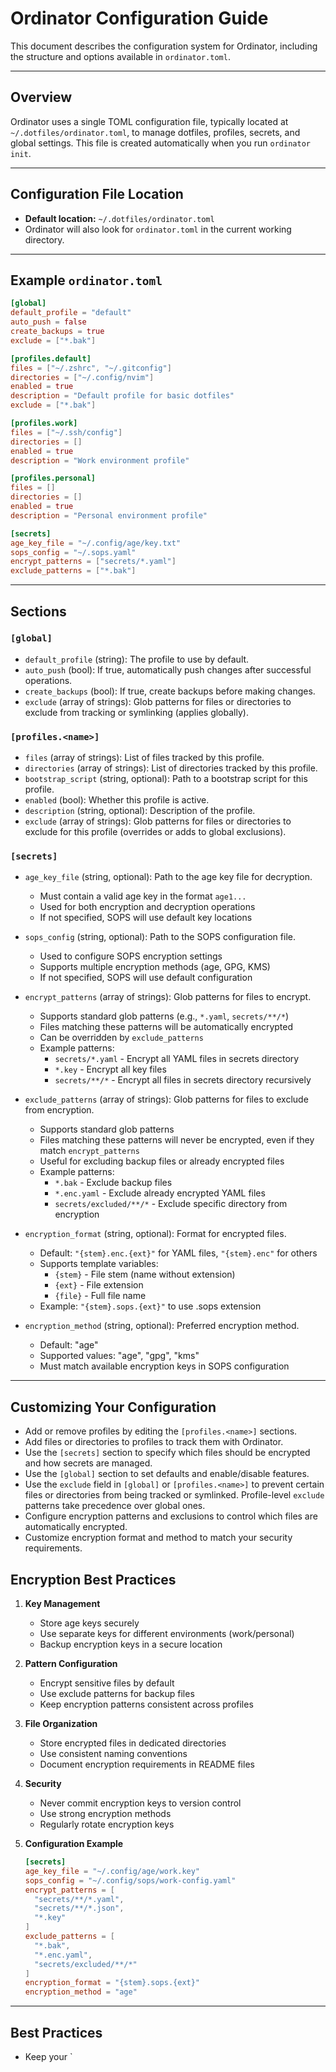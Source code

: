 # Ordinator Configuration Guide

This document describes the configuration system for Ordinator, including the structure and options available in `ordinator.toml`.

---

## Overview

Ordinator uses a single TOML configuration file, typically located at `~/.dotfiles/ordinator.toml`, to manage dotfiles, profiles, secrets, and global settings. This file is created automatically when you run `ordinator init`.

---

## Configuration File Location

- **Default location:** `~/.dotfiles/ordinator.toml`
- Ordinator will also look for `ordinator.toml` in the current working directory.

---

## Example `ordinator.toml`

```toml
[global]
default_profile = "default"
auto_push = false
create_backups = true
exclude = ["*.bak"]

[profiles.default]
files = ["~/.zshrc", "~/.gitconfig"]
directories = ["~/.config/nvim"]
enabled = true
description = "Default profile for basic dotfiles"
exclude = ["*.bak"]

[profiles.work]
files = ["~/.ssh/config"]
directories = []
enabled = true
description = "Work environment profile"

[profiles.personal]
files = []
directories = []
enabled = true
description = "Personal environment profile"

[secrets]
age_key_file = "~/.config/age/key.txt"
sops_config = "~/.sops.yaml"
encrypt_patterns = ["secrets/*.yaml"]
exclude_patterns = ["*.bak"]
```

---

## Sections

### `[global]`
- `default_profile` (string): The profile to use by default.
- `auto_push` (bool): If true, automatically push changes after successful operations.
- `create_backups` (bool): If true, create backups before making changes.
- `exclude` (array of strings): Glob patterns for files or directories to exclude from tracking or symlinking (applies globally).

### `[profiles.<name>]`
- `files` (array of strings): List of files tracked by this profile.
- `directories` (array of strings): List of directories tracked by this profile.
- `bootstrap_script` (string, optional): Path to a bootstrap script for this profile.
- `enabled` (bool): Whether this profile is active.
- `description` (string, optional): Description of the profile.
- `exclude` (array of strings): Glob patterns for files or directories to exclude for this profile (overrides or adds to global exclusions).

### `[secrets]`
- `age_key_file` (string, optional): Path to the age key file for decryption.
  - Must contain a valid age key in the format `age1...`
  - Used for both encryption and decryption operations
  - If not specified, SOPS will use default key locations

- `sops_config` (string, optional): Path to the SOPS configuration file.
  - Used to configure SOPS encryption settings
  - Supports multiple encryption methods (age, GPG, KMS)
  - If not specified, SOPS will use default configuration

- `encrypt_patterns` (array of strings): Glob patterns for files to encrypt.
  - Supports standard glob patterns (e.g., `*.yaml`, `secrets/**/*`)
  - Files matching these patterns will be automatically encrypted
  - Can be overridden by `exclude_patterns`
  - Example patterns:
    - `secrets/*.yaml` - Encrypt all YAML files in secrets directory
    - `*.key` - Encrypt all key files
    - `secrets/**/*` - Encrypt all files in secrets directory recursively

- `exclude_patterns` (array of strings): Glob patterns for files to exclude from encryption.
  - Supports standard glob patterns
  - Files matching these patterns will never be encrypted, even if they match `encrypt_patterns`
  - Useful for excluding backup files or already encrypted files
  - Example patterns:
    - `*.bak` - Exclude backup files
    - `*.enc.yaml` - Exclude already encrypted YAML files
    - `secrets/excluded/**/*` - Exclude specific directory from encryption

- `encryption_format` (string, optional): Format for encrypted files.
  - Default: `"{stem}.enc.{ext}"` for YAML files, `"{stem}.enc"` for others
  - Supports template variables:
    - `{stem}` - File stem (name without extension)
    - `{ext}` - File extension
    - `{file}` - Full file name
  - Example: `"{stem}.sops.{ext}"` to use .sops extension

- `encryption_method` (string, optional): Preferred encryption method.
  - Default: "age"
  - Supported values: "age", "gpg", "kms"
  - Must match available encryption keys in SOPS configuration

---

## Customizing Your Configuration

- Add or remove profiles by editing the `[profiles.<name>]` sections.
- Add files or directories to profiles to track them with Ordinator.
- Use the `[secrets]` section to specify which files should be encrypted and how secrets are managed.
- Use the `[global]` section to set defaults and enable/disable features.
- Use the `exclude` field in `[global]` or `[profiles.<name>]` to prevent certain files or directories from being tracked or symlinked. Profile-level `exclude` patterns take precedence over global ones.
- Configure encryption patterns and exclusions to control which files are automatically encrypted.
- Customize encryption format and method to match your security requirements.

## Encryption Best Practices

1. **Key Management**
   - Store age keys securely
   - Use separate keys for different environments (work/personal)
   - Backup encryption keys in a secure location

2. **Pattern Configuration**
   - Encrypt sensitive files by default
   - Use exclude patterns for backup files
   - Keep encryption patterns consistent across profiles

3. **File Organization**
   - Store encrypted files in dedicated directories
   - Use consistent naming conventions
   - Document encryption requirements in README files

4. **Security**
   - Never commit encryption keys to version control
   - Use strong encryption methods
   - Regularly rotate encryption keys

5. **Configuration Example**
   ```toml
   [secrets]
   age_key_file = "~/.config/age/work.key"
   sops_config = "~/.config/sops/work-config.yaml"
   encrypt_patterns = [
     "secrets/**/*.yaml",
     "secrets/**/*.json",
     "*.key"
   ]
   exclude_patterns = [
     "*.bak",
     "*.enc.yaml",
     "secrets/excluded/**/*"
   ]
   encryption_format = "{stem}.sops.{ext}"
   encryption_method = "age"
   ```

---

## Best Practices

- Keep your `